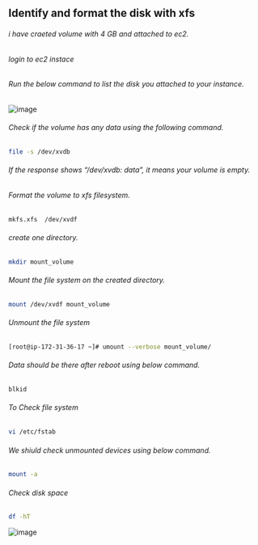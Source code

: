 ## Identify and format the disk with xfs

###### i have craeted volume with 4 GB and attached to ec2.

###### login to ec2 instace 

###### Run the below command to list the disk you attached to your instance.

![image](https://user-images.githubusercontent.com/48147995/195830902-3486112a-80b0-4432-8933-015679fc4f9e.png)

###### Check if the volume has any data using the following command.
````sh
file -s /dev/xvdb
````
###### If the response shows “/dev/xvdb: data”, it means your volume is empty.

###### Format the volume to xfs filesystem.
````sh
mkfs.xfs  /dev/xvdf
````
###### create one directory.
````sh
mkdir mount_volume
````
###### Mount the file system on the created directory.
````sh
mount /dev/xvdf mount_volume
````
###### Unmount the file system
````sh
[root@ip-172-31-36-17 ~]# umount --verbose mount_volume/
````
###### Data should be there after reboot using below command.
````sh
blkid
````

###### To Check file system 
````sh
vi /etc/fstab
````
###### We shiuld check unmounted devices using below command.
````sh
mount -a
````

###### Check disk space
````sh
df -hT
````

![image](https://user-images.githubusercontent.com/48147995/195832785-0e91eddb-5026-473c-8156-d194d9622a9f.png)
